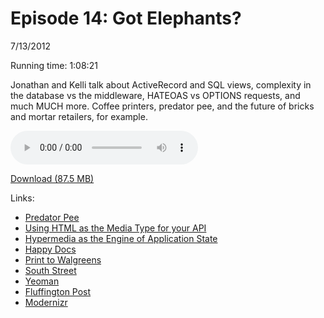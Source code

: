 Episode 14: Got Elephants?
====
7/13/2012

Running time: 1:08:21

Jonathan and Kelli talk about ActiveRecord and SQL views, complexity in the database vs the middleware, HATEOAS vs OPTIONS requests, and much MUCH more. Coffee printers, predator pee, and the future of bricks and mortar retailers, for example.

<audio preload="auto" controls>
	<source src="https://s3.amazonaws.com/nitch/Episode_14_Got_Elephants.mp3" type="audio/mpeg" />
	<source src="https://s3.amazonaws.com/nitch/Episode_14_Got_Elephants.ogg" type="audio/ogg" />
</audio>

[Download (87.5 MB)](https://s3.amazonaws.com/nitch/Episode_14_Got_Elephants.mp3 "Episode 14: Got Elephants?")

Links:

* [Predator Pee](http://predatorpee.com/)
* [Using HTML as the Media Type for your API](http://codeartisan.blogspot.com/2012/07/using-html-as-media-type-for-your-api.html)
* [Hypermedia as the Engine of Application State](http://en.wikipedia.org/wiki/HATEOAS)
* [Happy Docs](http://happydocs.net)
* [Print to Walgreens](http://techcrunch.com/2012/07/10/app-developers-can-now-print-to-walgreens-company-outed-as-aviarys-strategic-investor/)
* [South Street](https://github.com/filamentgroup/Southstreet)
* [Yeoman](http://yeoman.io/)
* [Fluffington Post](http://thefluffingtonpost.com/)
* [Modernizr](http://modernizr.com/)
